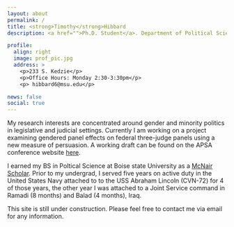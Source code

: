```yaml
---
layout: about
permalink: /
title: <strong>Timothy</strong>Hibbard
description: <a href="">Ph.D. Student</a>. Department of Political Science</a>. Michigan State University

profile:
  align: right
  image: prof_pic.jpg
  address: >
    <p>233 S. Kedzie</p>
    <p>Office Hours: Monday 2:30-3:30pm</p>
    <p> hibbard6@msu.edu</p>

news: false
social: true
---
```


My research interests are concentrated around gender and minority politics in legislative and judicial settings. Currently I am working on a project examining gendered panel effects on federal three-judge panels using a new measure of persuasion. A working draft can be found on the APSA conference website [here](https://convention2.allacademic.com/one/apsa/apsa17/index.php?cmd=Online+Program+View+Paper&selected_paper_id=1246509&PHPSESSID=8st79g8ic5rr4ioo1sskmja1s4).

I earned my BS in Poltical Science at Boise state University as a [McNair Scholar](https://mcnairscholars.com/about/). Prior to my undergrad, I served five years on active duty in the United States Navy attached to to the USS Abraham Lincoln (CVN-72) for 4 of those years, the other year I was attached to a Joint Service command in Ramadi (8 months) and Balad (4 months), Iraq.

This site is still under construction. Please feel free to contact me via email for any information.
